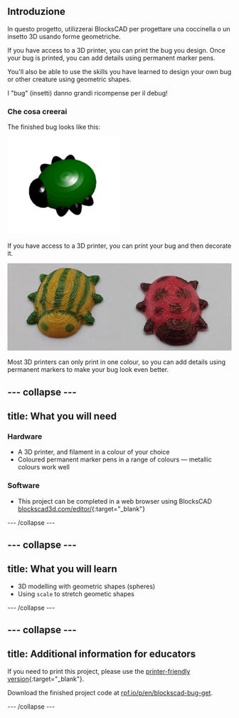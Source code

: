 ## Introduzione

In questo progetto, utilizzerai BlocksCAD per progettare una coccinella o un insetto 3D usando forme geometriche.

If you have access to a 3D printer, you can print the bug you design. Once your bug is printed, you can add details using permanent marker pens.

You'll also be able to use the skills you have learned to design your own bug or other creature using geometric shapes.

I "bug" (insetti) danno grandi ricompense per il debug!

### Che cosa creerai

The finished bug looks like this:

![screenshot](images/bug-complete.png)

If you have access to a 3D printer, you can print your bug and then decorate it.

![Complete project](images/bug-showcase.png)

Most 3D printers can only print in one colour, so you can add details using permanent markers to make your bug look even better.

--- collapse ---
---
title: What you will need
---

### Hardware

+ A 3D printer, and filament in a colour of your choice
+ Coloured permanent marker pens in a range of colours — metallic colours work well

### Software

+ This project can be completed in a web browser using BlocksCAD [blockscad3d.com/editor/](https://www.blockscad3d.com/editor){:target="_blank"}

--- /collapse ---

--- collapse ---
---
title: What you will learn
---

+ 3D modelling with geometric shapes (spheres)
+ Using `scale` to stretch geometic shapes

--- /collapse ---

--- collapse ---
---
title: Additional information for educators
---

If you need to print this project, please use the [printer-friendly version](https://projects.raspberrypi.org/en/projects/blockscad-bug/print){:target="_blank"}.

Download the finished project code at [rpf.io/p/en/blockscad-bug-get](http://rpf.io/p/en/blockscad-bug-get).

--- /collapse ---
